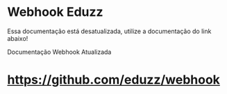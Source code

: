 # Webhook Eduzz

Essa documentação está desatualizada, utilize a documentação do link abaixo!

Documentação Webhook Atualizada 
# https://github.com/eduzz/webhook



